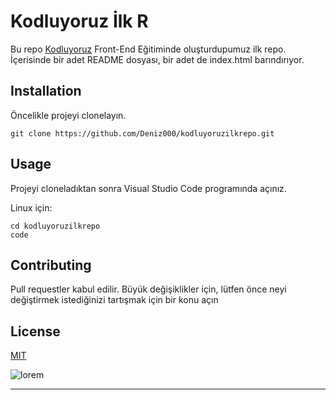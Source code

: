 # Kodluyoruz İlk R
Bu repo [Kodluyoruz](https://kodluyoruz.com) Front-End Eğitiminde oluşturdupumuz ilk repo. İçerisinde bir adet README dosyası, bir adet de index.html barındırıyor.


## Installation
Öncelikle projeyi clonelayın.

```
git clone https://github.com/Deniz000/kodluyoruzilkrepo.git
```

## Usage 
Projeyi cloneladıktan sonra Visual Studio Code programında açınız.

Linux için:
 
 ```
 cd kodluyoruzilkrepo
 code
 ```

## Contributing
Pull requestler kabul edilir. Büyük değişiklikler için, lütfen önce neyi değiştirmek istediğinizi tartışmak için bir konu açın

## License 

[MIT](/kodluyoruzilkrepo/LICENSE)

![lorem](https://picsum.photos/600/300)

------------------------------------------------------------
